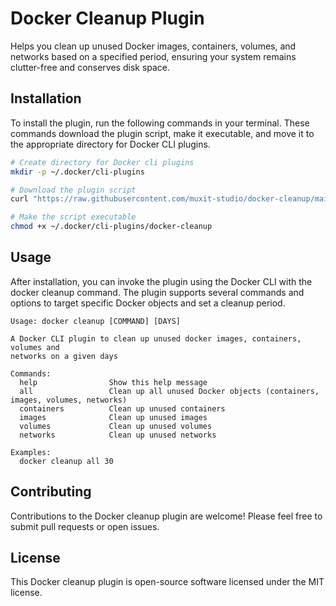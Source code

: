 # Docker Cleanup Plugin

Helps you clean up unused Docker images, containers, volumes, and networks
based on a specified period, ensuring your system remains clutter-free and
conserves disk space.

## Installation

To install the plugin, run the following commands in your terminal. These
commands download the plugin script, make it executable, and move it to the
appropriate directory for Docker CLI plugins.

```bash
# Create directory for Docker cli plugins
mkdir -p ~/.docker/cli-plugins

# Download the plugin script
curl "https://raw.githubusercontent.com/muxit-studio/docker-cleanup/main/docker-cleanup" -o ~/.docker/cli-plugins/docker-cleanup

# Make the script executable
chmod +x ~/.docker/cli-plugins/docker-cleanup
```

## Usage

After installation, you can invoke the plugin using the Docker CLI with the
docker cleanup command. The plugin supports several commands and options to
target specific Docker objects and set a cleanup period.

```text
Usage: docker cleanup [COMMAND] [DAYS]

A Docker CLI plugin to clean up unused docker images, containers, volumes and
networks on a given days

Commands:
  help                Show this help message
  all                 Clean up all unused Docker objects (containers, images, volumes, networks)
  containers          Clean up unused containers
  images              Clean up unused images
  volumes             Clean up unused volumes
  networks            Clean up unused networks

Examples:
  docker cleanup all 30
```

## Contributing

Contributions to the Docker cleanup plugin are welcome! Please feel free to
submit pull requests or open issues.

## License

This Docker cleanup plugin is open-source software licensed under the MIT
license.
